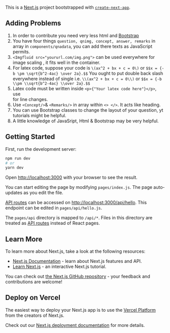 This is a [Next.js](https://nextjs.org/) project bootstrapped with [`create-next-app`](https://github.com/vercel/next.js/tree/canary/packages/create-next-app).

## Adding Problems

1. In order to contribute you need very less html and [Bootstrap](https://getbootstrap.com/docs/5.1/getting-started/introduction/) 
2. You have four things `question, qnimg, concept, answer, remarks` in array in `components/qnadata`, you can add there texts as JavaScript permits.
3. `<Imgfluid src="yoururl.com/img.png">` can be used everywhere for image scaling , it fits well in the container.
4. For latex code, 
  suppose your code is `\(ax^2 + bx + c = 0\)` or `$$x = {-b \pm \sqrt{b^2-4ac} \over 2a}.$$`
  You ought to put double back slash everywhere instead of single
  i.e. `\\(ax^2 + bx + c = 0\\)` or `$$x = {-b \\pm \\sqrt{b^2-4ac} \\over 2a}.$$`
5. Latex code must be written inside `<p>{"Your latex code here"}</p>`, use <br/> for line changes. 
6. Use `<Concept/>`& `<Remarks/>` in array within `<> </>`. It acts like heading.
7. You can use Bootstrap classes to change the layout of your question, yt tutorials might be helpful.
8. A little knowledge of JavaSript, Html & Bootstrap may be very helpful.

## Getting Started

First, run the development server:

```bash
npm run dev
# or
yarn dev
```

Open [http://localhost:3000](http://localhost:3000) with your browser to see the result.

You can start editing the page by modifying `pages/index.js`. The page auto-updates as you edit the file.

[API routes](https://nextjs.org/docs/api-routes/introduction) can be accessed on [http://localhost:3000/api/hello](http://localhost:3000/api/hello). This endpoint can be edited in `pages/api/hello.js`.

The `pages/api` directory is mapped to `/api/*`. Files in this directory are treated as [API routes](https://nextjs.org/docs/api-routes/introduction) instead of React pages.

## Learn More

To learn more about Next.js, take a look at the following resources:

- [Next.js Documentation](https://nextjs.org/docs) - learn about Next.js features and API.
- [Learn Next.js](https://nextjs.org/learn) - an interactive Next.js tutorial.

You can check out [the Next.js GitHub repository](https://github.com/vercel/next.js/) - your feedback and contributions are welcome!

## Deploy on Vercel

The easiest way to deploy your Next.js app is to use the [Vercel Platform](https://vercel.com/new?utm_medium=default-template&filter=next.js&utm_source=create-next-app&utm_campaign=create-next-app-readme) from the creators of Next.js.

Check out our [Next.js deployment documentation](https://nextjs.org/docs/deployment) for more details.
